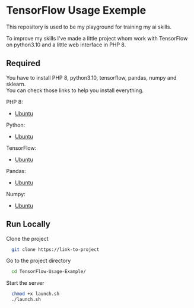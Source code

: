 
# TensorFlow Usage Exemple

This repository is used to be my playground for training my ai skills.

To improve my skills I've made a little project whom work with TensorFlow on python3.10 and a little web interface in PHP 8.

## Required

You have to install PHP 8, python3.10, tensorflow, pandas, numpy and sklearn.  
You can check those links to help you install everything.

[PHP]: ./assets/logo/php.png "PHP"
[Python]: ./asstes/logo/python.png "Python"
[TensorFlow]: ./assets/logo/tensorflow.png "TensorFlow"
[Pandas]: ./assets/logo/pandas.png "Pandas"
[Numpy]: ./assets/logo/numpy.png "Numpy"

PHP 8:
- [Ubuntu](https://linuxhint.com/install-php-8-ubuntu-22-04/)

Python:
- [Ubuntu](https://computingforgeeks.com/how-to-install-python-on-ubuntu-linux-system/)

TensorFlow:
- [Ubuntu](https://www.tensorflow.org/install/pip?hl=fr)

Pandas:
- [Ubuntu](https://pypi.org/project/pandas/)

Numpy:
- [Ubuntu](https://linuxconfig.org/install-numpy-on-ubuntu-20-04-focal-fossa-linux)

## Run Locally

Clone the project

```bash
  git clone https://link-to-project
```

Go to the project directory

```bash
  cd TensorFlow-Usage-Example/
```

Start the server

```bash
  chmod +x launch.sh
  ./launch.sh
```


